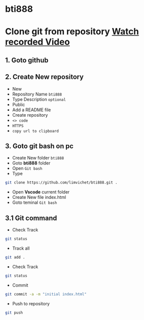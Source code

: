 # bti888
# Clone git from repository [Watch recorded Video](https://drive.google.com/file/d/1c820s0joVAlszntxf3MYC64InuirQxHh/view?usp=sharing)
## 1. Goto github

## 2. Create New repository
- New
- Repository Name `bti888`
- Type Description `optional`
- Public
- Add a README file
- Create repository
- `<> code`
- `HTTPS`
- `copy url to clipboard`

## 3. Goto  git bash on pc
- Create New folder `bti888`
- Goto **bti888** folder
- Open `Git bash `
- Type 
```bash
git clone https://github.com/limvichet/bti888.git .
```
- Open **Vscode** current folder
- Create New file index.html
- Goto teminal `Git bash`

## 3.1 Git command
- Check Track
```bash
git status
```
- Track all
```bash
git add .
```
- Check Track
```bash
git status
```
- Commit 
```bash
git commit -a -m "initial index.html"
```
- Push to repository
```bash
git push
```